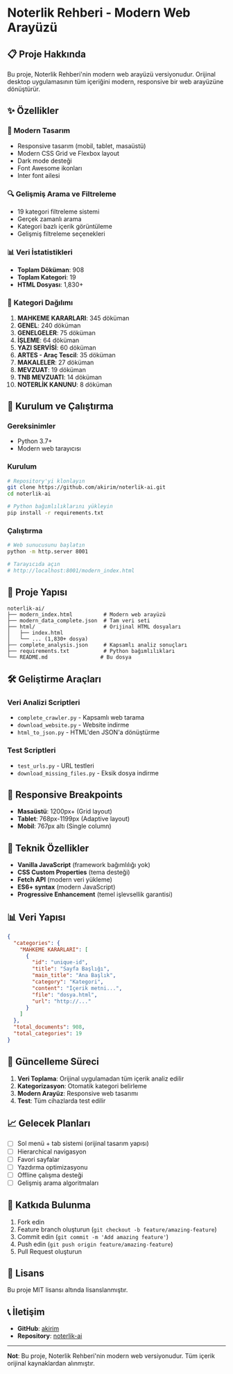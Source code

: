 # Noterlik Rehberi - Modern Web Arayüzü

## 📋 Proje Hakkında

Bu proje, Noterlik Rehberi'nin modern web arayüzü versiyonudur. Orijinal desktop uygulamasının tüm içeriğini modern, responsive bir web arayüzüne dönüştürür.

## ✨ Özellikler

### 🎨 **Modern Tasarım**
- Responsive tasarım (mobil, tablet, masaüstü)
- Modern CSS Grid ve Flexbox layout
- Dark mode desteği
- Font Awesome ikonları
- Inter font ailesi

### 🔍 **Gelişmiş Arama ve Filtreleme**
- 19 kategori filtreleme sistemi
- Gerçek zamanlı arama
- Kategori bazlı içerik görüntüleme
- Gelişmiş filtreleme seçenekleri

### 📊 **Veri İstatistikleri**
- **Toplam Döküman**: 908
- **Toplam Kategori**: 19
- **HTML Dosyası**: 1,830+

### 📁 **Kategori Dağılımı**
1. **MAHKEME KARARLARI**: 345 döküman
2. **GENEL**: 240 döküman
3. **GENELGELER**: 75 döküman
4. **İŞLEME**: 64 döküman
5. **YAZI SERVİSİ**: 60 döküman
6. **ARTES - Araç Tescil**: 35 döküman
7. **MAKALELER**: 27 döküman
8. **MEVZUAT**: 19 döküman
9. **TNB MEVZUATI**: 14 döküman
10. **NOTERLİK KANUNU**: 8 döküman

## 🚀 Kurulum ve Çalıştırma

### Gereksinimler
- Python 3.7+
- Modern web tarayıcısı

### Kurulum
```bash
# Repository'yi klonlayın
git clone https://github.com/akirim/noterlik-ai.git
cd noterlik-ai

# Python bağımlılıklarını yükleyin
pip install -r requirements.txt
```

### Çalıştırma
```bash
# Web sunucusunu başlatın
python -m http.server 8001

# Tarayıcıda açın
# http://localhost:8001/modern_index.html
```

## 📁 Proje Yapısı

```
noterlik-ai/
├── modern_index.html          # Modern web arayüzü
├── modern_data_complete.json  # Tam veri seti
├── html/                      # Orijinal HTML dosyaları
│   ├── index.html
│   └── ... (1,830+ dosya)
├── complete_analysis.json     # Kapsamlı analiz sonuçları
├── requirements.txt           # Python bağımlılıkları
└── README.md                 # Bu dosya
```

## 🛠️ Geliştirme Araçları

### Veri Analizi Scriptleri
- `complete_crawler.py` - Kapsamlı web tarama
- `download_website.py` - Website indirme
- `html_to_json.py` - HTML'den JSON'a dönüştürme

### Test Scriptleri
- `test_urls.py` - URL testleri
- `download_missing_files.py` - Eksik dosya indirme

## 📱 Responsive Breakpoints

- **Masaüstü**: 1200px+ (Grid layout)
- **Tablet**: 768px-1199px (Adaptive layout)
- **Mobil**: 767px altı (Single column)

## 🎯 Teknik Özellikler

- **Vanilla JavaScript** (framework bağımlılığı yok)
- **CSS Custom Properties** (tema desteği)
- **Fetch API** (modern veri yükleme)
- **ES6+ syntax** (modern JavaScript)
- **Progressive Enhancement** (temel işlevsellik garantisi)

## 📊 Veri Yapısı

```json
{
  "categories": {
    "MAHKEME KARARLARI": [
      {
        "id": "unique-id",
        "title": "Sayfa Başlığı",
        "main_title": "Ana Başlık",
        "category": "Kategori",
        "content": "İçerik metni...",
        "file": "dosya.html",
        "url": "http://..."
      }
    ]
  },
  "total_documents": 908,
  "total_categories": 19
}
```

## 🔄 Güncelleme Süreci

1. **Veri Toplama**: Orijinal uygulamadan tüm içerik analiz edilir
2. **Kategorizasyon**: Otomatik kategori belirleme
3. **Modern Arayüz**: Responsive web tasarımı
4. **Test**: Tüm cihazlarda test edilir

## 📈 Gelecek Planları

- [ ] Sol menü + tab sistemi (orijinal tasarım yapısı)
- [ ] Hierarchical navigasyon
- [ ] Favori sayfalar
- [ ] Yazdırma optimizasyonu
- [ ] Offline çalışma desteği
- [ ] Gelişmiş arama algoritmaları

## 🤝 Katkıda Bulunma

1. Fork edin
2. Feature branch oluşturun (`git checkout -b feature/amazing-feature`)
3. Commit edin (`git commit -m 'Add amazing feature'`)
4. Push edin (`git push origin feature/amazing-feature`)
5. Pull Request oluşturun

## 📄 Lisans

Bu proje MIT lisansı altında lisanslanmıştır.

## 📞 İletişim

- **GitHub**: [akirim](https://github.com/akirim)
- **Repository**: [noterlik-ai](https://github.com/akirim/noterlik-ai)

---

**Not**: Bu proje, Noterlik Rehberi'nin modern web versiyonudur. Tüm içerik orijinal kaynaklardan alınmıştır.